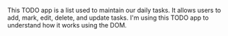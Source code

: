 This TODO app is a list used to maintain our daily tasks. It allows users to add, mark, edit, delete, and update tasks. I'm using this TODO app to understand how it works using the DOM. 
